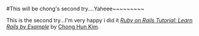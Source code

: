 #This will be chong's second try....Yaheee~~~~~~~~~

This is the second try...I'm very happy i did it
[*Ruby on Rails Tutorial: Learn Rails by Example*](http://daum.net) by [Chong Hun Kim](http://kenelec.com.au).